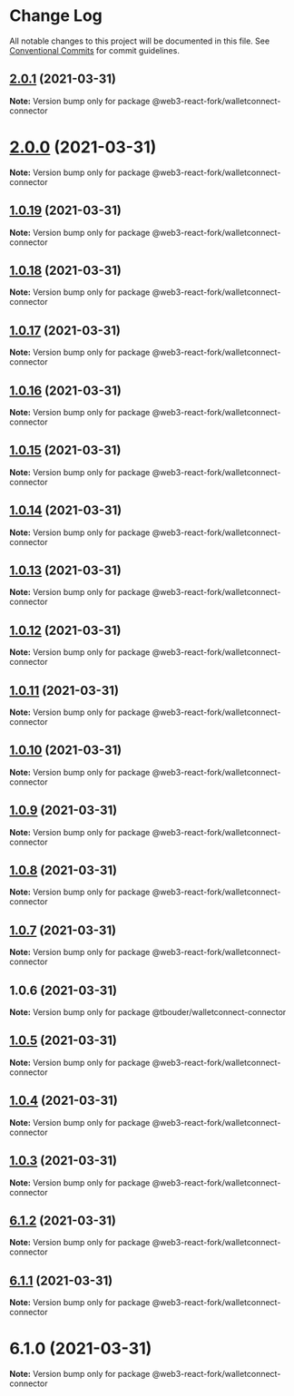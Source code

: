 # Change Log

All notable changes to this project will be documented in this file.
See [Conventional Commits](https://conventionalcommits.org) for commit guidelines.

## [2.0.1](https://github.com/TBouder/web3-react-fork/compare/@web3-react-fork/walletconnect-connector@2.0.0...@web3-react-fork/walletconnect-connector@2.0.1) (2021-03-31)

**Note:** Version bump only for package @web3-react-fork/walletconnect-connector





# [2.0.0](https://github.com/TBouder/web3-react-fork/compare/@web3-react-fork/walletconnect-connector@1.0.19...@web3-react-fork/walletconnect-connector@2.0.0) (2021-03-31)

**Note:** Version bump only for package @web3-react-fork/walletconnect-connector





## [1.0.19](https://github.com/TBouder/web3-react-fork/compare/@web3-react-fork/walletconnect-connector@1.0.18...@web3-react-fork/walletconnect-connector@1.0.19) (2021-03-31)

**Note:** Version bump only for package @web3-react-fork/walletconnect-connector





## [1.0.18](https://github.com/TBouder/web3-react-fork/compare/@web3-react-fork/walletconnect-connector@1.0.17...@web3-react-fork/walletconnect-connector@1.0.18) (2021-03-31)

**Note:** Version bump only for package @web3-react-fork/walletconnect-connector





## [1.0.17](https://github.com/TBouder/web3-react-fork/compare/@web3-react-fork/walletconnect-connector@1.0.16...@web3-react-fork/walletconnect-connector@1.0.17) (2021-03-31)

**Note:** Version bump only for package @web3-react-fork/walletconnect-connector





## [1.0.16](https://github.com/TBouder/web3-react-fork/compare/@web3-react-fork/walletconnect-connector@1.0.15...@web3-react-fork/walletconnect-connector@1.0.16) (2021-03-31)

**Note:** Version bump only for package @web3-react-fork/walletconnect-connector





## [1.0.15](https://github.com/TBouder/web3-react-fork/compare/@web3-react-fork/walletconnect-connector@1.0.14...@web3-react-fork/walletconnect-connector@1.0.15) (2021-03-31)

**Note:** Version bump only for package @web3-react-fork/walletconnect-connector





## [1.0.14](https://github.com/TBouder/web3-react-fork/compare/@web3-react-fork/walletconnect-connector@1.0.13...@web3-react-fork/walletconnect-connector@1.0.14) (2021-03-31)

**Note:** Version bump only for package @web3-react-fork/walletconnect-connector





## [1.0.13](https://github.com/TBouder/web3-react-fork/compare/@web3-react-fork/walletconnect-connector@1.0.12...@web3-react-fork/walletconnect-connector@1.0.13) (2021-03-31)

**Note:** Version bump only for package @web3-react-fork/walletconnect-connector





## [1.0.12](https://github.com/TBouder/web3-react-fork/compare/@web3-react-fork/walletconnect-connector@1.0.11...@web3-react-fork/walletconnect-connector@1.0.12) (2021-03-31)

**Note:** Version bump only for package @web3-react-fork/walletconnect-connector





## [1.0.11](https://github.com/TBouder/web3-react-fork/compare/@web3-react-fork/walletconnect-connector@1.0.10...@web3-react-fork/walletconnect-connector@1.0.11) (2021-03-31)

**Note:** Version bump only for package @web3-react-fork/walletconnect-connector





## [1.0.10](https://github.com/TBouder/web3-react-fork/compare/@web3-react-fork/walletconnect-connector@1.0.9...@web3-react-fork/walletconnect-connector@1.0.10) (2021-03-31)

**Note:** Version bump only for package @web3-react-fork/walletconnect-connector





## [1.0.9](https://github.com/TBouder/web3-react-fork/compare/@web3-react-fork/walletconnect-connector@1.0.8...@web3-react-fork/walletconnect-connector@1.0.9) (2021-03-31)

**Note:** Version bump only for package @web3-react-fork/walletconnect-connector





## [1.0.8](https://github.com/TBouder/web3-react-fork/compare/@web3-react-fork/walletconnect-connector@1.0.7...@web3-react-fork/walletconnect-connector@1.0.8) (2021-03-31)

**Note:** Version bump only for package @web3-react-fork/walletconnect-connector





## [1.0.7](https://github.com/TBouder/web3-react-fork/compare/@web3-react-fork/walletconnect-connector@1.0.5...@web3-react-fork/walletconnect-connector@1.0.7) (2021-03-31)

**Note:** Version bump only for package @web3-react-fork/walletconnect-connector





## 1.0.6 (2021-03-31)

**Note:** Version bump only for package @tbouder/walletconnect-connector





## [1.0.5](https://github.com/TBouder/web3-react-fork/compare/@web3-react-fork/walletconnect-connector@1.0.4...@web3-react-fork/walletconnect-connector@1.0.5) (2021-03-31)

**Note:** Version bump only for package @web3-react-fork/walletconnect-connector





## [1.0.4](https://github.com/TBouder/web3-react-fork/compare/@web3-react-fork/walletconnect-connector@1.0.3...@web3-react-fork/walletconnect-connector@1.0.4) (2021-03-31)

**Note:** Version bump only for package @web3-react-fork/walletconnect-connector





## [1.0.3](https://github.com/TBouder/web3-react-fork/compare/@web3-react-fork/walletconnect-connector@6.1.2...@web3-react-fork/walletconnect-connector@1.0.3) (2021-03-31)

**Note:** Version bump only for package @web3-react-fork/walletconnect-connector





## [6.1.2](https://github.com/TBouder/web3-react-fork/compare/@web3-react-fork/walletconnect-connector@6.1.1...@web3-react-fork/walletconnect-connector@6.1.2) (2021-03-31)

**Note:** Version bump only for package @web3-react-fork/walletconnect-connector





## [6.1.1](https://github.com/TBouder/web3-react-fork/compare/@web3-react-fork/walletconnect-connector@6.1.0...@web3-react-fork/walletconnect-connector@6.1.1) (2021-03-31)

**Note:** Version bump only for package @web3-react-fork/walletconnect-connector





# 6.1.0 (2021-03-31)

**Note:** Version bump only for package @web3-react-fork/walletconnect-connector
